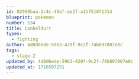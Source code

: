 ```yaml
---
id: 02990baa-2c4c-49af-ae2f-a1b7518f1314
blueprint: pokemon
number: 534
title: Conkeldurr
types:
  - fighting
author: 4d8d6ede-5963-429f-9c2f-74b897007e0c
tags:
  - stage-2
updated_by: 4d8d6ede-5963-429f-9c2f-74b897007e0c
updated_at: 1716507251
---
```

